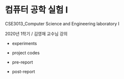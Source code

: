 # 컴퓨터 공학 실험 I

CSE3013_Computer Science and Engineering laboratory I

2020년 1학기 / 김영재 교수님 강의

* experiments

* project codes

* pre-report

* post-report
